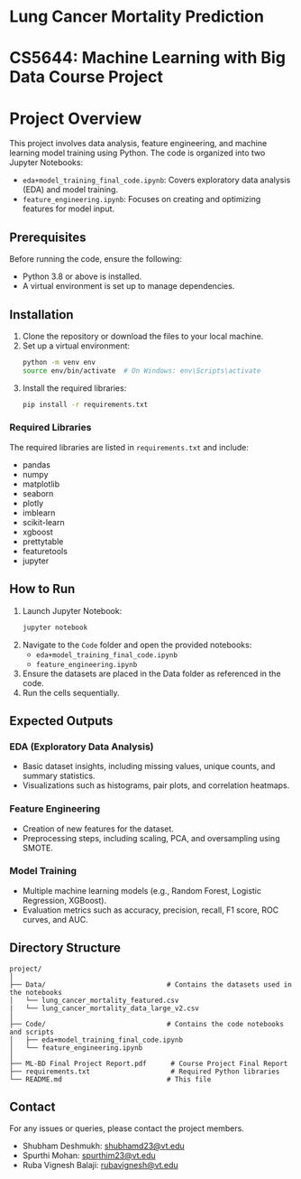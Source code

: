 # Lung Cancer Mortality Prediction

# CS5644: Machine Learning with Big Data Course Project

# Project Overview

This project involves data analysis, feature engineering, and machine learning model training using Python. The code is organized into two Jupyter Notebooks:
- `eda+model_training_final_code.ipynb`: Covers exploratory data analysis (EDA) and model training.
- `feature_engineering.ipynb`: Focuses on creating and optimizing features for model input.

## Prerequisites

Before running the code, ensure the following:
- Python 3.8 or above is installed.
- A virtual environment is set up to manage dependencies.

## Installation

1. Clone the repository or download the files to your local machine.
2. Set up a virtual environment:
   ```bash
   python -m venv env
   source env/bin/activate  # On Windows: env\Scripts\activate
   ```
3. Install the required libraries:
   ```bash
   pip install -r requirements.txt
   ```

### Required Libraries
The required libraries are listed in `requirements.txt` and include:
- pandas
- numpy
- matplotlib
- seaborn
- plotly
- imblearn
- scikit-learn
- xgboost
- prettytable
- featuretools
- jupyter

## How to Run

1. Launch Jupyter Notebook:
   ```bash
   jupyter notebook
   ```
2. Navigate to the `Code` folder and open the provided notebooks:
   - `eda+model_training_final_code.ipynb`
   - `feature_engineering.ipynb`
3. Ensure the datasets are placed in the Data folder as referenced in the code.
4. Run the cells sequentially.

## Expected Outputs

### EDA (Exploratory Data Analysis)
- Basic dataset insights, including missing values, unique counts, and summary statistics.
- Visualizations such as histograms, pair plots, and correlation heatmaps.

### Feature Engineering
- Creation of new features for the dataset.
- Preprocessing steps, including scaling, PCA, and oversampling using SMOTE.

### Model Training
- Multiple machine learning models (e.g., Random Forest, Logistic Regression, XGBoost).
- Evaluation metrics such as accuracy, precision, recall, F1 score, ROC curves, and AUC.

## Directory Structure

```
project/
│
├── Data/                              # Contains the datasets used in the notebooks
│   └── lung_cancer_mortality_featured.csv
|   └── lung_cancer_mortality_data_large_v2.csv
│
├── Code/                              # Contains the code notebooks and scripts
│   ├── eda+model_training_final_code.ipynb
│   └── feature_engineering.ipynb
│
├── ML-BD Final Project Report.pdf      # Course Project Final Report 
├── requirements.txt                    # Required Python libraries
└── README.md                          # This file
```

## Contact

For any issues or queries, please contact the project members.

- Shubham Deshmukh: shubhamd23@vt.edu
- Spurthi Mohan: spurthim23@vt.edu
- Ruba Vignesh Balaji: rubavignesh@vt.edu
